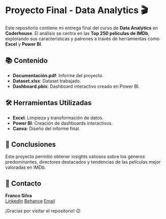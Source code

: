 # Proyecto Final - Data Analytics 🎬

Este repositorio contiene mi entrega final del curso de **Data Analytics** en **Coderhouse**. El análisis se centra en las **Top 250 películas de IMDb**, explorando sus características y patrones a través de herramientas como **Excel** y **Power BI**.

## 📚 Contenido
- **Documentación.pdf**: Informe del proyecto.
- **Dataset.xlsx**: Dataset trabajado.
- **Dashboard.pbix**: Dashboard interactivo creado en Power BI.

## 🛠️ Herramientas Utilizadas
- **Excel**: Limpieza y transformación de datos.
- **Power BI**: Creación de dashboards interactivos.
- **Canva**: Diseño del informe final.

## 📌 Conclusiones
Este proyecto permitió obtener insights valiosos sobre los géneros predominantes, directores destacados y tendencias de las películas mejor valoradas en IMDb.

## 📧 Contacto
**Franco Silva**  
[LinkedIn](https://www.linkedin.com/in/francochifla/)
[Behance](https://www.behance.net/francochifla/projects)
[Email](mailto:francotsilva03@gmail.com)

¡Gracias por visitar el repositorio! 😊
